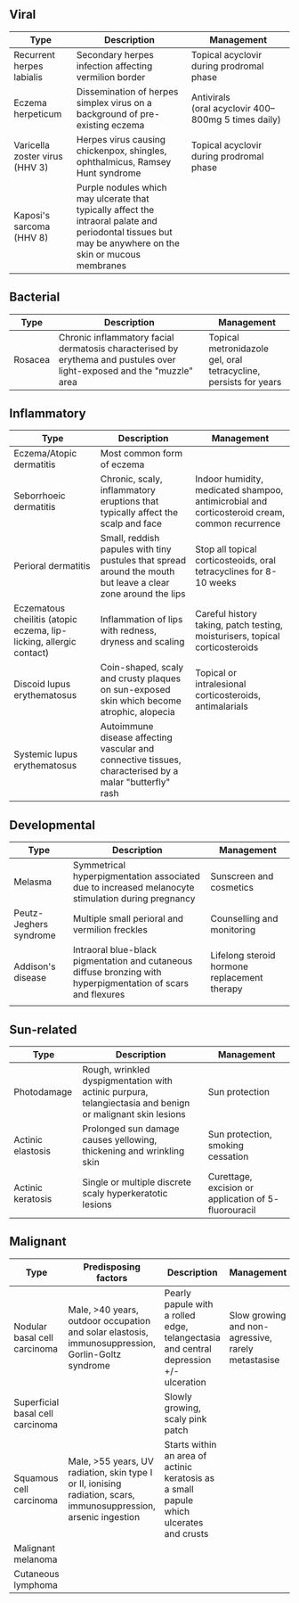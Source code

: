 ## Viral

| Type                           | Description                                                                                                                                              | Management                                                                |
| ------------------------------ | -------------------------------------------------------------------------------------------------------------------------------------------------------- | ------------------------------------------------------------------------- |
| Recurrent herpes labialis      | Secondary herpes infection affecting vermilion border                                                                                                    | Topical acyclovir during prodromal phase                                  |
| Eczema herpeticum              | Dissemination of herpes simplex virus on a background of pre-existing eczema                                                                             | Antivirals (oral acyclovir 400–800mg 5 times daily)                       | 
| Varicella zoster virus (HHV 3) | Herpes virus causing chickenpox, shingles, ophthalmicus, Ramsey Hunt syndrome                                                                            | Topical acyclovir during prodromal phase                                  |
| Kaposi's sarcoma (HHV 8)       | Purple nodules which may ulcerate that typically affect the intraoral palate and periodontal tissues but may be anywhere on the skin or mucous membranes |                                                                           |

## Bacterial

| Type    | Description                                                                                                            | Management                                                       |
| ------- | ---------------------------------------------------------------------------------------------------------------------- | ---------------------------------------------------------------- |
| Rosacea | Chronic inflammatory facial dermatosis characterised by erythema and pustules over light-exposed and the "muzzle" area | Topical metronidazole gel, oral tetracycline, persists for years |

## Inflammatory

| Type                                                                | Description                                                                                                   | Management                                                                                    |
| ------------------------------------------------------------------- | ------------------------------------------------------------------------------------------------------------- | --------------------------------------------------------------------------------------------- |
| Eczema/Atopic dermatitis                                            | Most common form of eczema                                                                                    |                                                                                               |
| Seborrhoeic dermatitis                                              | Chronic, scaly, inflammatory eruptions that typically affect the scalp and face                               | Indoor humidity, medicated shampoo, antimicrobial and corticosteroid cream, common recurrence |
| Perioral dermatitis                                                 | Small, reddish papules with tiny pustules that spread around the mouth but leave a clear zone around the lips | Stop all topical corticosteoids, oral tetracyclines for 8-10 weeks                            |
| Eczematous cheilitis (atopic eczema, lip-licking, allergic contact) | Inflammation of lips with redness, dryness and scaling                                                        | Careful history taking, patch testing, moisturisers, topical corticosteroids                  |
| Discoid lupus erythematosus                                         | Coin-shaped, scaly and crusty plaques on sun-exposed skin which become atrophic, alopecia                     | Topical or intralesional corticosteroids, antimalarials                                       |
| Systemic lupus erythematosus                                        | Autoimmune disease affecting vascular and connective tissues, characterised by a malar "butterfly" rash       |                                                                                               |

## Developmental

| Type                   | Description                                                                                                   | Management                                   |
| ---------------------- | ------------------------------------------------------------------------------------------------------------- | -------------------------------------------- |
| Melasma                | Symmetrical hyperpigmentation associated due to increased melanocyte stimulation during pregnancy             | Sunscreen and cosmetics                      |
| Peutz-Jeghers syndrome | Multiple small perioral and vermilion freckles                                                                | Counselling and monitoring                   |
| Addison's disease      | Intraoral blue-black pigmentation and cutaneous diffuse bronzing with hyperpigmentation of scars and flexures | Lifelong steroid hormone replacement therapy |
|                        |                                                                                                               |                                              |

## Sun-related

| Type              | Description                                                                                               | Management                                            |
| ----------------- | --------------------------------------------------------------------------------------------------------- | ----------------------------------------------------- |
| Photodamage       | Rough, wrinkled dyspigmentation with actinic purpura, telangiectasia and benign or malignant skin lesions | Sun protection                                        |
| Actinic elastosis | Prolonged sun damage causes yellowing, thickening and wrinkling skin                                      | Sun protection, smoking cessation                     |
| Actinic keratosis | Single or multiple discrete scaly hyperkeratotic lesions                                                  | Curettage, excision or application of 5- fluorouracil |

## Malignant

| Type                             | Predisposing factors                                                                                              | Description                                                                             | Management                                         |
| -------------------------------- | ----------------------------------------------------------------------------------------------------------------- | --------------------------------------------------------------------------------------- | -------------------------------------------------- |
| Nodular basal cell carcinoma     | Male, >40 years, outdoor occupation and solar elastosis, immunosuppression, Gorlin-Goltz syndrome                 | Pearly papule with a rolled edge, telangectasia and central depression +/- ulceration   | Slow growing and non-agressive, rarely metastasise |
| Superficial basal cell carcinoma |                                                                                                                   | Slowly growing, scaly pink patch                                                        |                                                    |
| Squamous cell carcinoma          | Male, >55 years, UV radiation, skin type I or II, ionising radiation, scars, immunosuppression, arsenic ingestion | Starts within an area of actinic keratosis as a small papule which ulcerates and crusts |                                                    |
| Malignant melanoma               |                                                                                                                   |                                                                                         |                                                    |
| Cutaneous lymphoma               |                                                                                                                   |                                                                                         |                                                    |
